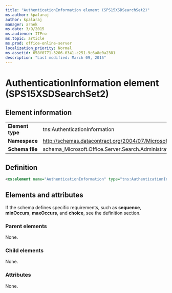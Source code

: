 ```yaml
---
title: "AuthenticationInformation element (SPS15XSDSearchSet2)"
ms.author: kpalaraj
author: kpalaraj
manager: arnek
ms.date: 3/9/2015
ms.audience: ITPro
ms.topic: article
ms.prod: office-online-server
localization_priority: Normal
ms.assetid: 658f0771-3206-0341-c251-9c6a8e0a2381
description: "Last modified: March 09, 2015"
---
```


# AuthenticationInformation element (SPS15XSDSearchSet2)

 
  
## Element information

|||
|:-----|:-----|
|**Element type** <br/> |tns:AuthenticationInformation  <br/> |
|**Namespace** <br/> |http://schemas.datacontract.org/2004/07/Microsoft.Office.Server.Search.Administration  <br/> |
|**Schema file** <br/> |schema_Microsoft.Office.Server.Search.Administration.xsd  <br/> |
   
## Definition

```XML
<xs:element name="AuthenticationInformation" type="tns:AuthenticationInformation"></xs:element>

```

## Elements and attributes

If the schema defines specific requirements, such as **sequence**, **minOccurs**, **maxOccurs**, and **choice**, see the definition section. 
  
### Parent elements

None.
  
### Child elements

None.
  
### Attributes

None.
  

